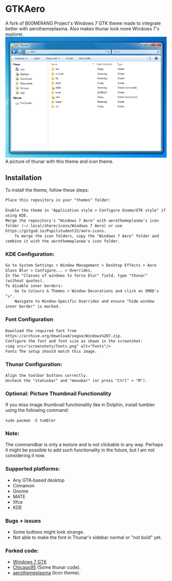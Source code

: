 # GTKAero
A fork of B00MERANG Project's Windows 7 GTK theme made to integrate better with aerothemeplasma. Also makes thunar look more Windows 7's explorer.
<img src="screenshots/save.png" alt="Desktop"/>
A picture of thunar with this theme and icon theme.

## Installation
To install the theme, follow these steps:

    Place this repository in your "themes" folder:

    Enable the theme in "Application style > Configure Gnome/GTK style" if using KDE.
    Merge the repository's "Windows 7 Aero" with aerothemeplasma's icon folder (~/.local/share/icons/Windows 7 Aero) or use https://gitgud.io/Pupilstudent32/aero-icons.
        To merge the icon folders, copy the "Windows 7 Aero" folder and combine it with the aerothemeplasma's icon folder.
### KDE Configuration:
    Go to System Settings > Window Management > Desktop Effects > Aero Glass Blur > Configure... > Overrides.
    In the "Classes of windows to force blur" field, type "thunar" (without quotes).
    To disable inner borders:
        Go to Colours & Themes > Window Decorations and click on SMOD's "↻".
        Navigate to Window-Specific Overrides and ensure "hide window inner border" is marked.
### Font Configuration

    Download the required font from https://archive.org/download/segoe/Windows%207.zip.
    Configure the font and font size as shown in the screenshot: 
    <img src="screenshots/fonts.png" alt="Fonts"/>
    Fonts The setup should match this image.

### Thunar Configuration:

    Align the toolbar buttons correctly.
    Uncheck the "statusbar" and "menubar" (or press "Ctrl" + "M").

### Optional: Picture Thumbnail Functionality

If you miss image thumbnail functionality like in Dolphin, install tumbler using the following command:

```sudo pacman -S tumbler```

### Note:
The commandbar is only a texture and is not clickable in any way. 
Perhaps it might be possible to add such functionality in the future, but I am not considering it now.

### Supported platforms:
- Any GTK-based desktop
- Cinnamon
- Gnome
- MATE
- Xfce
- KDE

### Bugs + issues
- Some buttons might look strange.
- Not able to make the font in Thunar's sidebar normal or "not bold" yet.

### Forked code:
- [Windows 7 GTK](https://github.com/B00merang-Project/Windows-7)
- [Chicago95](https://github.com/grassmunk/chicago95) (Some thunar code).
- [aerothemeplasma](https://gitgud.io/wackyideas/aerothemeplasma/) (Icon theme).
